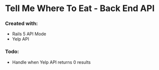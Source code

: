 # Tell Me Where To Eat - Back End API

### Created with:
- Rails 5 API Mode
- Yelp API

### Todo:
- Handle when Yelp API returns 0 results
